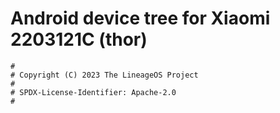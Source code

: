 # Android device tree for Xiaomi 2203121C (thor)

```
#
# Copyright (C) 2023 The LineageOS Project
#
# SPDX-License-Identifier: Apache-2.0
#
```
